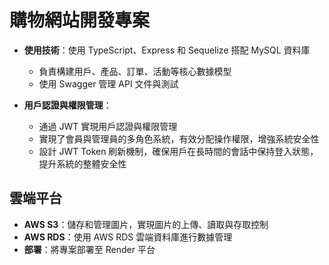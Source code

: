 # 購物網站開發專案

- **使用技術**：使用 TypeScript、Express 和 Sequelize 搭配 MySQL 資料庫
  - 負責構建用戶、產品、訂單、活動等核心數據模型
  - 使用 Swagger 管理 API 文件與測試

- **用戶認證與權限管理**：
  - 通過 JWT 實現用戶認證與權限管理
  - 實現了會員與管理員的多角色系統，有效分配操作權限，增強系統安全性
  - 設計 JWT Token 刷新機制，確保用戶在長時間的會話中保持登入狀態，提升系統的整體安全性

## 雲端平台

- **AWS S3**：儲存和管理圖片，實現圖片的上傳、讀取與存取控制
- **AWS RDS**：使用 AWS RDS 雲端資料庫進行數據管理
- **部署**：將專案部署至 Render 平台

